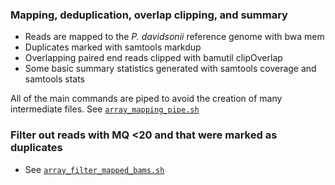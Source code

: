 ### Mapping, deduplication, overlap clipping, and summary

* Reads are mapped to the *P. davidsonii* reference genome with bwa mem
* Duplicates marked with samtools markdup
* Overlapping paired end reads clipped with bamutil clipOverlap
* Some basic summary statistics generated with samtools coverage and samtools stats

All of the main commands are piped to avoid the creation of many intermediate files. See [`array_mapping_pipe.sh`](https://github.com/benstemon/dasanthera_novaseq/blob/main/mapping_etc/array_mapping_pipe.sh)

### Filter out reads with MQ <20 and that were marked as duplicates
* See [`array_filter_mapped_bams.sh`](https://github.com/benstemon/dasanthera_novaseq/blob/main/mapping_etc/array_filter_mapped_bams.sh)
